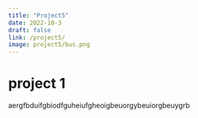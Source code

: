 ```yaml
---
title: "Project5"
date: 2022-10-3
draft: false
link: /project5/
image: project5/bus.png
---
```


# project 1

aergfbduifgbiodfguheiufgheoigbeuorgybeuiorgbeuygrb